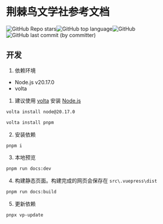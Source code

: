 # 荆棘鸟文学社参考文档
![GitHub Repo stars](https://img.shields.io/github/stars/szhhwh/jingji_TSreference_vue)![GitHub top language](https://img.shields.io/github/languages/top/szhhwh/jingji_TSreference_vue)![GitHub](https://img.shields.io/github/license/szhhwh/jingji_TSreference_vue)![GitHub last commit (by committer)](https://img.shields.io/github/last-commit/szhhwh/jingji_TSreference_vue)

## 开发
1. 依赖环境
- Node.js v20.17.0
- volta
1. 建议使用 [volta](https://volta.sh/) 安装 [Node.js](https://nodejs.org/)
```sh
volta install node@20.17.0
```
```sh
volta install pnpm
```
2. 安装依赖
```sh
pnpm i
```
3. 本地预览
```sh
pnpm run docs:dev
```
4. 构建静态页面。构建完成的网页会保存在 ``src\.vuepress\dist``
```sh
pnpm run docs:build
```

5. 更新依赖
```sh
pnpx vp-update
```